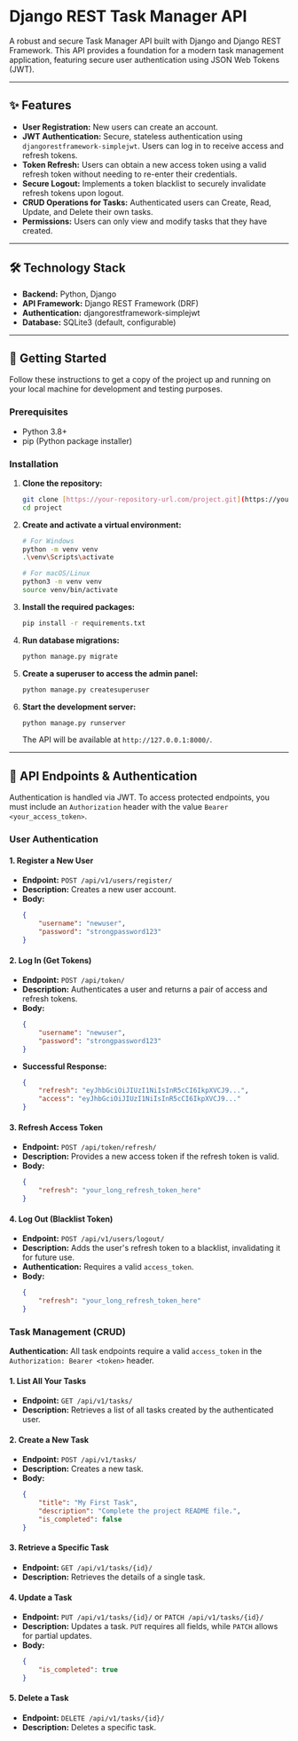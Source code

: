 # Django REST Task Manager API

A robust and secure Task Manager API built with Django and Django REST Framework. This API provides a foundation for a modern task management application, featuring secure user authentication using JSON Web Tokens (JWT).

---

## ✨ Features

-   **User Registration:** New users can create an account.
-   **JWT Authentication:** Secure, stateless authentication using `djangorestframework-simplejwt`. Users can log in to receive access and refresh tokens.
-   **Token Refresh:** Users can obtain a new access token using a valid refresh token without needing to re-enter their credentials.
-   **Secure Logout:** Implements a token blacklist to securely invalidate refresh tokens upon logout.
-   **CRUD Operations for Tasks:** Authenticated users can Create, Read, Update, and Delete their own tasks.
-   **Permissions:** Users can only view and modify tasks that they have created.

---

## 🛠️ Technology Stack

-   **Backend:** Python, Django
-   **API Framework:** Django REST Framework (DRF)
-   **Authentication:** djangorestframework-simplejwt
-   **Database:** SQLite3 (default, configurable)

---

## 🚀 Getting Started

Follow these instructions to get a copy of the project up and running on your local machine for development and testing purposes.

### Prerequisites

-   Python 3.8+
-   pip (Python package installer)

### Installation

1.  **Clone the repository:**
    ```bash
    git clone [https://your-repository-url.com/project.git](https://your-repository-url.com/project.git)
    cd project
    ```

2.  **Create and activate a virtual environment:**
    ```bash
    # For Windows
    python -m venv venv
    .\venv\Scripts\activate

    # For macOS/Linux
    python3 -m venv venv
    source venv/bin/activate
    ```

3.  **Install the required packages:**
    ```bash
    pip install -r requirements.txt
    ```

4.  **Run database migrations:**
    ```bash
    python manage.py migrate
    ```

5.  **Create a superuser to access the admin panel:**
    ```bash
    python manage.py createsuperuser
    ```

6.  **Start the development server:**
    ```bash
    python manage.py runserver
    ```
    The API will be available at `http://127.0.0.1:8000/`.

---

## 🔑 API Endpoints & Authentication

Authentication is handled via JWT. To access protected endpoints, you must include an `Authorization` header with the value `Bearer <your_access_token>`.

### User Authentication

#### 1. Register a New User

-   **Endpoint:** `POST /api/v1/users/register/`
-   **Description:** Creates a new user account.
-   **Body:**
    ```json
    {
        "username": "newuser",
        "password": "strongpassword123"
    }
    ```

#### 2. Log In (Get Tokens)

-   **Endpoint:** `POST /api/token/`
-   **Description:** Authenticates a user and returns a pair of access and refresh tokens.
-   **Body:**
    ```json
    {
        "username": "newuser",
        "password": "strongpassword123"
    }
    ```
-   **Successful Response:**
    ```json
    {
        "refresh": "eyJhbGciOiJIUzI1NiIsInR5cCI6IkpXVCJ9...",
        "access": "eyJhbGciOiJIUzI1NiIsInR5cCI6IkpXVCJ9..."
    }
    ```

#### 3. Refresh Access Token

-   **Endpoint:** `POST /api/token/refresh/`
-   **Description:** Provides a new access token if the refresh token is valid.
-   **Body:**
    ```json
    {
        "refresh": "your_long_refresh_token_here"
    }
    ```

#### 4. Log Out (Blacklist Token)

-   **Endpoint:** `POST /api/v1/users/logout/`
-   **Description:** Adds the user's refresh token to a blacklist, invalidating it for future use.
-   **Authentication:** Requires a valid `access_token`.
-   **Body:**
    ```json
    {
        "refresh": "your_long_refresh_token_here"
    }
    ```

### Task Management (CRUD)

**Authentication:** All task endpoints require a valid `access_token` in the `Authorization: Bearer <token>` header.

#### 1. List All Your Tasks

-   **Endpoint:** `GET /api/v1/tasks/`
-   **Description:** Retrieves a list of all tasks created by the authenticated user.

#### 2. Create a New Task

-   **Endpoint:** `POST /api/v1/tasks/`
-   **Description:** Creates a new task.
-   **Body:**
    ```json
    {
        "title": "My First Task",
        "description": "Complete the project README file.",
        "is_completed": false
    }
    ```

#### 3. Retrieve a Specific Task

-   **Endpoint:** `GET /api/v1/tasks/{id}/`
-   **Description:** Retrieves the details of a single task.

#### 4. Update a Task

-   **Endpoint:** `PUT /api/v1/tasks/{id}/` or `PATCH /api/v1/tasks/{id}/`
-   **Description:** Updates a task. `PUT` requires all fields, while `PATCH` allows for partial updates.
-   **Body:**
    ```json
    {
        "is_completed": true
    }
    ```

#### 5. Delete a Task

-   **Endpoint:** `DELETE /api/v1/tasks/{id}/`
-   **Description:** Deletes a specific task.